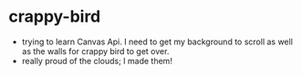 # crappy-bird

- trying to learn Canvas Api. I need to get my background to scroll as well as the walls for crappy bird to get over.
- really proud of the clouds; I made them!
